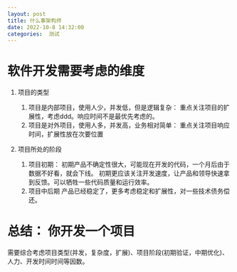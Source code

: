 ```yaml
---
layout: post
title: 什么事架构师
date: 2022-10-8 14:32:00
categories:  测试
---
```


# 软件开发需要考虑的维度
1. 项目的类型
   1. 项目是内部项目，使用人少，并发低，但是逻辑复杂：
        重点关注项目的扩展性，考虑ddd。响应时间不是最优先考虑的。
   2. 项目是对外项目，使用人多，并发高，业务相对简单：
         重点关注项目响应时间，扩展性放在次要位置

2. 项目所处的阶段
    1. 项目初期： 
        初期产品不确定性很大，可能现在开发的代码，一个月后由于数据不好看，就会下线。
        初期更应该关注开发速度，让产品和领导快速拿到反馈。可以牺牲一些代码质量和运行效率。
    2. 项目中后期
        产品已经稳定了，更多考虑稳定和扩展性，对一些技术债务偿还。

# 总结： 你开发一个项目
   需要综合考虑项目类型(并发，复杂度，扩展)、项目阶段(初期验证，中期优化)、人力、开发时间时间等因数。